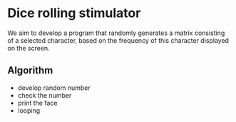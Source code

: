 # Dice rolling stimulator

We aim to develop a program that randomly generates a matrix consisting of a selected character, based on the frequency of this character displayed on the screen.

## Algorithm

- develop random number
- check the number
- print the face
- looping